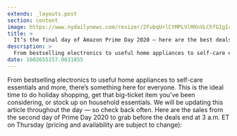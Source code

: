 ```yaml
--- 
extends: _layouts.post 
section: content 
image: https://www.nydailynews.com/resizer/2FubqUrlCtMPLVlMXnVLChfGIgI=/1200x0/top/cloudfront-us-east-1.images.arcpublishing.com/tronc/SKUCECMVVJBKPPDVEQHG7LEH2E.jpg 
title: > 
  It’s the final day of Amazon Prime Day 2020 — here are the best deals available 
description: > 
  From bestselling electronics to useful home appliances to self-care essentials and more, there’s something here for everyone.This is the ideal time to do holiday shopping, get that big-ticket item you’ve been considering, or stock up on household essentials.We will be updating this article throughout the day — so check back often.Here are the sales from the second day of Prime Day 2020 to grab before the deals end at 3 a.m.ET on Thursday (pricing and availability are subject to change): 
date: 1602655157.0631855 
--- 
```

From bestselling electronics to useful home appliances to self-care essentials and more, there’s something here for everyone. This is the ideal time to do holiday shopping, get that big-ticket item you’ve been considering, or stock up on household essentials. We will be updating this article throughout the day — so check back often. Here are the sales from the second day of Prime Day 2020 to grab before the deals end at 3 a.m. ET on Thursday (pricing and availability are subject to change):